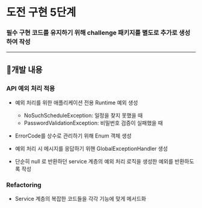 # 도전 구현 5단계
### 필수 구현 코드를 유지하기 위해 challenge 패키지를 별도로 추가로 생성하여 작성
___

## 📍개발 내용
### API 예외 처리 적용
- 예외 처리를 위한 애플리케이션 전용 Runtime 예외 생성
  - NoSuchScheduleException: 일정을 찾지 못했을 때
  - PasswordValidationException: 비밀번호 검증이 실패했을 때


- ErrorCode를 상수로 관리하기 위해 Enum 객체 생성
- 예외 처리 시 메시지를 응답하기 위핸 GlobalExceptionHandler 생성 
- 단순히 null 로 반환하던 service 계층의 예외 처리 로직을 생성한 예외를 반환하도록 작성


### Refactoring
- Service 계층의 복잡한 코드들을 각각 기능에 맞게 메서드화